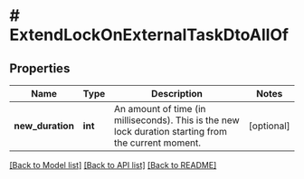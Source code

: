 # # ExtendLockOnExternalTaskDtoAllOf

## Properties

Name | Type | Description | Notes
------------ | ------------- | ------------- | -------------
**new_duration** | **int** | An amount of time (in milliseconds). This is the new lock duration starting from the current moment. | [optional]

[[Back to Model list]](../../README.md#models) [[Back to API list]](../../README.md#endpoints) [[Back to README]](../../README.md)
